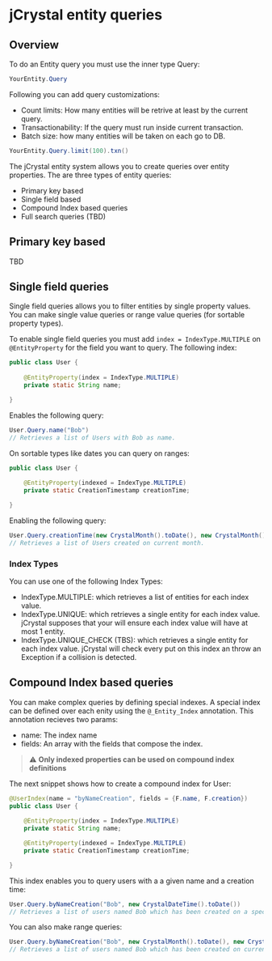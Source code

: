 # jCrystal entity queries

## Overview

To do an Entity query you must use the inner type Query:

```java
YourEntity.Query
```

Following you can add query customizations:

- Count limits: How many entities will be retrive at least by the current query.
- Transactionability: If the query must run inside current transaction.
- Batch size: how many entities will be taken on each go to DB.

```java
YourEntity.Query.limit(100).txn()
```

The jCrystal entity system allows you to create queries over entity properties. The are three types of entity queries:

- Primary key based
- Single field based
- Compound Index based queries
- Full search queries (TBD)

## Primary key based

TBD

## Single field queries

Single field queries allows you to filter entities by single property values. You can make single value queries or range value queries (for sortable property types).

To enable single field queries you must add `index = IndexType.MULTIPLE` on `@EntityProperty` for the field you want to query. The following index:

```java
public class User {
	
	@EntityProperty(index = IndexType.MULTIPLE)
	private static String name;

}
```

Enables the following query:

```java
User.Query.name("Bob")
// Retrieves a list of Users with Bob as name.
```

On sortable types like dates you can query on ranges:

```java
public class User {
	
	@EntityProperty(indexed = IndexType.MULTIPLE)
	private static CreationTimestamp creationTime;

}
```

Enabling the following query:

```java
User.Query.creationTime(new CrystalMonth().toDate(), new CrystalMonth().next().toDate())
// Retrieves a list of Users created on current month.
```

### Index Types

You can use one of the following Index Types:

- IndexType.MULTIPLE: which retrieves a list of entities for each index value.
- IndexType.UNIQUE: which retrieves a single entity for each index value. jCrystal supposes that your will ensure each index value will have at most 1 entity.
- IndexType.UNIQUE_CHECK (TBS): which retrieves a single entity for each index value. jCrystal will check every put on this index an throw an Exception if a collision is detected.

## Compound Index based queries

You can make complex queries by defining special indexes. A special index can be defined over each enity using the `@_Entity_Index` annotation. This annotation recieves two params:
- name: The index name
- fields: An array with the fields that compose the index.
> :warning: **Only indexed properties can be used on compound index definitions**

The next snippet shows how to create a compound index for User:

```java
@UserIndex(name = "byNameCreation", fields = {F.name, F.creation})
public class User {
	
	@EntityProperty(index = IndexType.MULTIPLE)
	private static String name;

	@EntityProperty(indexed = IndexType.MULTIPLE)
	private static CreationTimestamp creationTime;

}
```

This index enables you to query users with a a given name and a creation time:

```java
User.Query.byNameCreation("Bob", new CrystalDateTime().toDate())
// Retrieves a list of users named Bob which has been created on a specific millisecond
```

You can also make range queries:

```java
User.Query.byNameCreation("Bob", new CrystalMonth().toDate(), new CrystalMonth().next().toDate())
// Retrieves a list of users named Bob which has been created on current month
```

